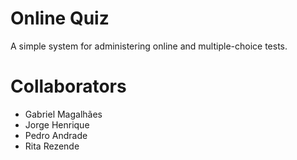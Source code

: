 # Online Quiz
 A simple system for administering online and multiple-choice tests.

# Collaborators
* Gabriel Magalhães
* Jorge Henrique
* Pedro Andrade
* Rita Rezende
